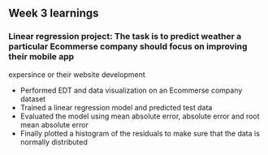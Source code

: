 ## Week 3 learnings

### **Linear regression project**: The task is to predict weather a particular Ecommerse company should focus on improving their mobile app 
expersince or their website development
- Performed EDT and data visualization on an Ecommerse company dataset
- Trained a linear regression model and predicted test data
- Evaluated the model using mean absolute error, absolute error and root mean absolute error
- Finally plotted a histogram of the residuals to make sure that the data is normally distributed
